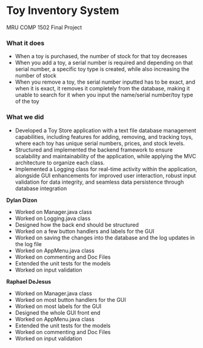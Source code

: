 # Toy Inventory System

MRU COMP 1502 Final Project

### What it does
- When a toy is purchased, the number of stock for that toy decreases
- When you add a toy, a serial number is required and depending on that serial number, a specific toy type is created, while also increasing the number of stock
- When you remove a toy, the serial number inputted has to be exact, and when it is exact, it removes it completely from the database, making it unable to search for it when you input the name/serial number/toy type of the toy

### What we did
- Developed a Toy Store application with a text file database management capabilities, including features for adding, removing, and tracking toys, where each toy has unique serial numbers, prices, and stock levels.
- Structured and implemented the backend framework to ensure scalability and maintainability of the application, while applying the MVC architecture to organize each class.
- Implemented a Logging class for real-time activity within the application, alongside GUI enhancements for improved user interaction, robust input validation for data integrity, and seamless data persistence through database integration

**Dylan Dizon**
- Worked on Manager.java class
- Worked on Logging.java class
- Designed how the back end should be structured
- Worked on a few button handlers and labels for the GUI
- Worked on saving the changes into the database and the log updates in the log file
- Worked on AppMenu.java class
- Worked on commenting and Doc Files
- Extended the unit tests for the models
- Worked on input validation

**Raphael DeJesus**
- Worked on Manager.java class
- Worked on most button handlers for the GUI
- Worked on most labels for the GUI
- Designed the whole GUI front end
- Worked on AppMenu.java class
- Extended the unit tests for the models
- Worked on commenting and Doc Files
- Worked on input validation

